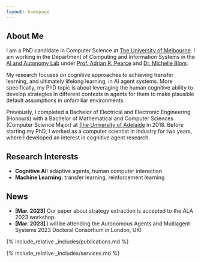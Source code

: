 ```yaml
---
layout: homepage
---
```


## About Me

I am a PhD candidate in Computer Science at [The University of Melbourne](https://cis.unimelb.edu.au/people/students/archana-vadakattu). I am working in the Department of Computing and Information Systems in the [AI and Autonomy Lab](https://cis.unimelb.edu.au/agentlab#about) under [Prof. Adrian R. Pearce](https://findanexpert.unimelb.edu.au/profile/14397-adrian-pearce) and [Dr. Michelle Blom](https://findanexpert.unimelb.edu.au/profile/178724-michelle-blom). 

My research focuses on cognitive approaches to achieving transfer learning, and ultimately lifelong learning, in AI agent systems. More specifically, my PhD topic is about leveraging the human cognitive ability to develop strategies in different contexts in agents for them to make plausible default assumptions in unfamiliar environments. 

Previously, I completed a Bachelor of Electrical and Electronic Engineering (Honours) with a Bachelor of Mathematical and Computer Sciences (Computer Science Major) at [The University of Adelaide](https://www.adelaide.edu.au/) in 2018. Before starting my PhD, I worked as a computer scientist in industry for two years, where I developed an interest in cognitive agent research.

## Research Interests

- **Cognitive AI:** adaptive agents, human computer interaction
- **Machine Learning:** transfer learning, reinforcement learning

## News

- **[Mar. 2023]** Our paper about strategy extraction is accepted to the ALA 2023 workshop.
- **[Mar. 2023]** I will be attending the Autonomous Agents and Multiagent Systems 2023 Doctoral Consortium in London, UK!

{% include_relative _includes/publications.md %}

{% include_relative _includes/services.md %}
